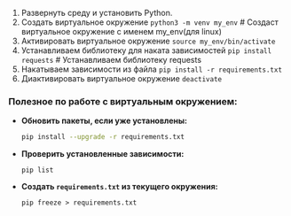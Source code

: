 1. Развернуть среду и установить Python.
2. Создать виртуальное окружение
   ```python3 -m venv my_env```  # Создаст виртуальное окружение с именем my_env(для linux)
4. Активировать виртуальное окружение ```source my_env/bin/activate```
5. Устанавливаем библиотеку для наката зависимостей ```pip install requests```  # Устанавливаем библиотеку requests
6. Накатываем зависимости из файла ```pip install -r requirements.txt```
7. Диактивировать виртуальное окружение ```deactivate```




### **Полезное по работе с виртуальным окружением:**

- **Обновить пакеты, если уже установлены:**
    
    ```bash
    pip install --upgrade -r requirements.txt
    ```
    
- **Проверить установленные зависимости:**
    
    ```
    pip list
    ```
    
- **Создать `requirements.txt` из текущего окружения:**
    
    ```
    pip freeze > requirements.txt
    ```



